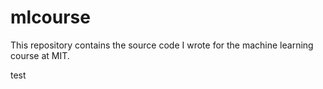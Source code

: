 mlcourse
========

This repository contains the source code I wrote for the machine learning course at MIT. 

test
